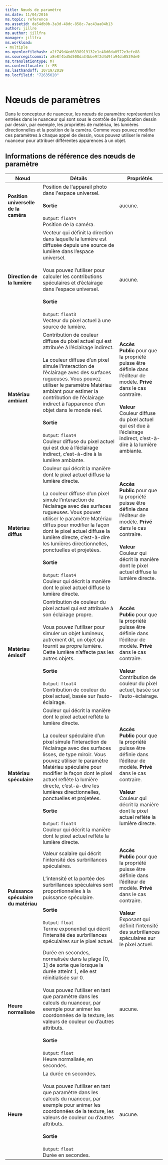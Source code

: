 ```yaml
---
title: Nœuds de paramètre
ms.date: 11/04/2016
ms.topic: reference
ms.assetid: da54db0b-3a3d-48dc-858c-7ac43aa04b13
author: jillre
ms.author: jillfra
manager: jillfra
ms.workload:
- multiple
ms.openlocfilehash: a2f749d4ed6338919132e1c48d6da0572e3efe88
ms.sourcegitcommit: a8e8f4bd5d508da34bbe9f2d4d9fa94da0539de0
ms.translationtype: MT
ms.contentlocale: fr-FR
ms.lasthandoff: 10/19/2019
ms.locfileid: "72635020"
---
```

# <a name="parameter-nodes"></a>Nœuds de paramètres

Dans le concepteur de nuanceur, les nœuds de paramètre représentent les entrées dans le nuanceur qui sont sous le contrôle de l’application dessin par dessin, par exemple, les propriétés de matériau, les lumières directionnelles et la position de la caméra. Comme vous pouvez modifier ces paramètres à chaque appel de dessin, vous pouvez utiliser le même nuanceur pour attribuer différentes apparences à un objet.

## <a name="parameter-node-reference"></a>Informations de référence des nœuds de paramètre

|Nœud|Détails|Propriétés|
|----------|-------------|----------------|
|**Position universelle de la caméra**|Position de l'appareil photo dans l'espace universel.<br /><br /> **Sortie**<br /><br /> `Output`: `float4`<br /> Position de la caméra.|aucune.|
|**Direction de la lumière**|Vecteur qui définit la direction dans laquelle la lumière est diffusée depuis une source de lumière dans l’espace universel.<br /><br /> Vous pouvez l’utiliser pour calculer les contributions spéculaires et d’éclairage dans l’espace universel.<br /><br /> **Sortie**<br /><br /> `Output`: `float3`<br /> Vecteur du pixel actuel à une source de lumière.|aucune.|
|**Matériau ambiant**|Contribution de couleur diffuse du pixel actuel qui est attribuée à l’éclairage indirect.<br /><br /> La couleur diffuse d’un pixel simule l’interaction de l’éclairage avec des surfaces rugueuses. Vous pouvez utiliser le paramètre Matériau ambiant pour estimer la contribution de l’éclairage indirect à l’apparence d’un objet dans le monde réel.<br /><br /> **Sortie**<br /><br /> `Output`: `float4`<br /> Couleur diffuse du pixel actuel qui est due à l’éclairage indirect, c’est-à-dire à la lumière ambiante.|**Accès**<br /> **Public** pour que la propriété puisse être définie dans l’éditeur de modèle. **Privé** dans le cas contraire.<br /><br /> **Valeur**<br /> Couleur diffuse du pixel actuel qui est due à l’éclairage indirect, c’est-à-dire à la lumière ambiante.|
|**Matériau diffus**|Couleur qui décrit la manière dont le pixel actuel diffuse la lumière directe.<br /><br /> La couleur diffuse d’un pixel simule l’interaction de l’éclairage avec des surfaces rugueuses. Vous pouvez utiliser le paramètre Matériau diffus pour modifier la façon dont le pixel actuel diffuse la lumière directe, c’est-à-dire les lumières directionnelles, ponctuelles et projetées.<br /><br /> **Sortie**<br /><br /> `Output`: `float4`<br /> Couleur qui décrit la manière dont le pixel actuel diffuse la lumière directe.|**Accès**<br /> **Public** pour que la propriété puisse être définie dans l’éditeur de modèle. **Privé** dans le cas contraire.<br /><br /> **Valeur**<br /> Couleur qui décrit la manière dont le pixel actuel diffuse la lumière directe.|
|**Matériau émissif**|Contribution de couleur du pixel actuel qui est attribuée à son éclairage propre.<br /><br /> Vous pouvez l’utiliser pour simuler un objet lumineux, autrement dit, un objet qui fournit sa propre lumière. Cette lumière n’affecte pas les autres objets.<br /><br /> **Sortie**<br /><br /> `Output`: `float4`<br /> Contribution de couleur du pixel actuel, basée sur l’auto-éclairage.|**Accès**<br /> **Public** pour que la propriété puisse être définie dans l’éditeur de modèle. **Privé** dans le cas contraire.<br /><br /> **Valeur**<br /> Contribution de couleur du pixel actuel, basée sur l’auto-éclairage.|
|**Matériau spéculaire**|Couleur qui décrit la manière dont le pixel actuel reflète la lumière directe.<br /><br /> La couleur spéculaire d’un pixel simule l’interaction de l’éclairage avec des surfaces lisses, de type miroir. Vous pouvez utiliser le paramètre Matériau spéculaire pour modifier la façon dont le pixel actuel reflète la lumière directe, c’est-à-dire les lumières directionnelles, ponctuelles et projetées.<br /><br /> **Sortie**<br /><br /> `Output`: `float4`<br /> Couleur qui décrit la manière dont le pixel actuel reflète la lumière directe.|**Accès**<br /> **Public** pour que la propriété puisse être définie dans l’éditeur de modèle. **Privé** dans le cas contraire.<br /><br /> **Valeur**<br /> Couleur qui décrit la manière dont le pixel actuel reflète la lumière directe.|
|**Puissance spéculaire du matériau**|Valeur scalaire qui décrit l'intensité des surbrillances spéculaires.<br /><br /> L’intensité et la portée des surbrillances spéculaires sont proportionnelles à la puissance spéculaire.<br /><br /> **Sortie**<br /><br /> `Output`: `float`<br /> Terme exponentiel qui décrit l’intensité des surbrillances spéculaires sur le pixel actuel.|**Accès**<br /> **Public** pour que la propriété puisse être définie dans l’éditeur de modèle. **Privé** dans le cas contraire.<br /><br /> **Valeur**<br /> Exposant qui définit l’intensité des surbrillances spéculaires sur le pixel actuel.|
|**Heure normalisée**|Durée en secondes, normalisée dans la plage [0, 1] de sorte que lorsque la durée atteint 1, elle est réinitialisée sur 0.<br /><br /> Vous pouvez l’utiliser en tant que paramètre dans les calculs du nuanceur, par exemple pour animer les coordonnées de la texture, les valeurs de couleur ou d’autres attributs.<br /><br /> **Sortie**<br /><br /> `Output`: `float`<br /> Heure normalisée, en secondes.|aucune.|
|**Heure**|La durée en secondes.<br /><br /> Vous pouvez l’utiliser en tant que paramètre dans les calculs du nuanceur, par exemple pour animer les coordonnées de la texture, les valeurs de couleur ou d’autres attributs.<br /><br /> **Sortie**<br /><br /> `Output`: `float`<br /> Durée en secondes.|aucune.|